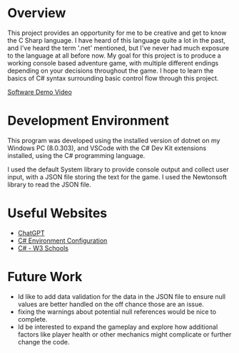 # Overview

This project provides an opportunity for me to be creative and get to know the C Sharp language. I have heard of this language quite a lot in the past, and I've heard the term '.net' mentioned, but I've never had much exposure to the language at all before now. My goal for this project is to produce a working console based adventure game, with multiple different endings depending on your decisions throughout the game. I hope to learn the basics of C# syntax surrounding basic control flow through this project.

[Software Demo Video](http://youtube.link.goes.here)

# Development Environment

This program was developed using the installed version of dotnet on my Windows PC (8.0.303), and VSCode with the C# Dev Kit extensions installed, using the C# programming language. 

I used the default System library to provide console output and collect user input, with a JSON file storing the text for the game. I used the Newtonsoft library to read the JSON file.

# Useful Websites

- [ChatGPT](https://chatgpt.com)
- [C# Environment Configuration](https://www.geeksforgeeks.org/setting-environment-c-sharp/)
- [C# - W3 Schools](https://www.w3schools.com/cs/index.php)

# Future Work

- Id like to add data validation for the data in the JSON file to ensure null values are better handled on the off chance those are an issue.
- fixing the warnings about potential null references would be nice to complete.
- Id be interested to expand the gameplay and explore how additional factors like player health or other mechanics might complicate or further change the code.